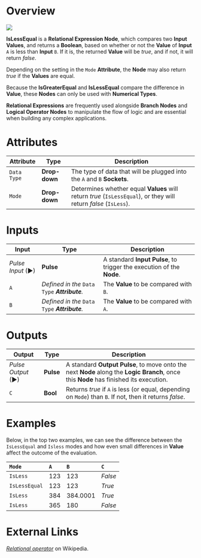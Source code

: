 # Overview

![](../../../.gitbook/assets/node-islessequal.png)

**IsLessEqual** is a **Relational Expression Node**, which compares two **Input Values**, and returns a **Boolean**, based on whether or not the **Value** of **Input** `A` is less than **Input** `B`. If it is, the returned **Value** will be *true*, and if not, it will return *false*.

Depending on the setting in the `Mode` **Attribute**, the **Node** may also return *true* if the **Values** are equal.

Because the **IsGreaterEqual** and **IsLessEqual** compare the difference in **Value**, these **Nodes** can only be used with **Numerical Types**.

**Relational Expressions** are frequently used alongside **Branch Nodes** and **Logical Operator Nodes** to manipulate the flow of logic and are essential when building any complex applications.

# Attributes

|Attribute|Type|Description|
|---|---|---|
|`Data Type`|**Drop-down**|The type of data that will be plugged into the `A` and `B` **Sockets**.|
|`Mode`|**Drop-down**|Determines whether equal **Values** will return *true* (`IsLessEqual`), or they will return *false* (`IsLess`).|

# Inputs

|Input|Type|Description|
|---|---|---|
|*Pulse Input* (►)|**Pulse**|A standard **Input Pulse**, to trigger the execution of the **Node**.|
|`A`|*Defined in the* `Data Type` ***Attribute**.*|The **Value** to be compared with `B`.|
|`B`|*Defined in the* `Data Type` ***Attribute**.*|The **Value** to be compared with `A`.|

# Outputs

|Output|Type|Description|
|---|---|---|
|*Pulse Output* (►)|**Pulse**|A standard **Output Pulse**, to move onto the next **Node** along the **Logic Branch**, once this **Node** has finished its execution.|
|`C`|**Bool**|Returns *true* if `A` is less (or equal, depending on `Mode`) than `B`. If not, then it returns *false*.|

# Examples

Below, in the top two examples, we can see the difference between the `IsLessEqual` and `Isless` modes and how even small differences in **Value** affect the outcome of the evaluation.

| `Mode` | `A` | `B` | `C` |
| :--- | :--- | :--- | :--- |
| `IsLess` | 123 | 123 | *False* |
| `IsLessEqual` | 123 | 123 |  *True* |
| `IsLess` | 384 | 384.0001 | *True* |
| `IsLess` | 365 | 180 |  *False* |

# External Links

[*Relational operator*](https://en.wikipedia.org/wiki/Relational_operator) on Wikipedia.